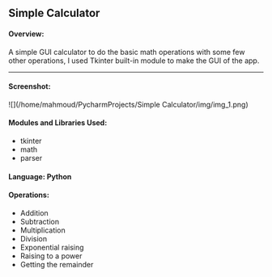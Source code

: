 ## Simple Calculator

#### Overview:
A simple GUI calculator to do the basic math operations with some few  other operations, I used Tkinter built-in module to make the GUI of the app.
***
#### Screenshot:
![](/home/mahmoud/PycharmProjects/Simple Calculator/img/img_1.png)
#### Modules and Libraries Used:
* tkinter
* math
* parser
#### Language: Python
#### Operations:
* Addition
* Subtraction
* Multiplication
* Division
* Exponential raising
* Raising to a power
* Getting the remainder